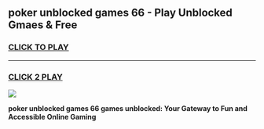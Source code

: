 
## poker unblocked games 66 - Play Unblocked Gmaes & Free
<h3>
<a href="https://news.freeplayer.one?title=poker_unblocked_games_66&ref=23F">CLICK TO PLAY</a></h3>
<hr>

<h3>
<a href="https://news.freeplayer.one?title=poker_unblocked_games_66&ref=23F">CLICK 2 PLAY</a>
  
</h3>

<a href="https://news.freeplayer.one?title=poker_unblocked_games_66&ref=23F/"><img src="https://clearcache.store/games.png"></a>


**poker unblocked games 66 games unblocked: Your Gateway to Fun and Accessible Online Gaming**
